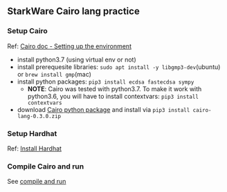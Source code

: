 ## StarkWare Cairo lang practice

### Setup Cairo
Ref: [Cairo doc - Setting up the environment](https://www.cairo-lang.org/docs/quickstart.html)

- install python3.7 (using virtual env or not)
- install prerequesite libraries: `sudo apt install -y libgmp3-dev`(ubuntu) or `brew install gmp`(mac)
- install python packages: `pip3 install ecdsa fastecdsa sympy`
    - **NOTE**: Cairo was tested with python3.7. To make it work with python3.6, you will have to install contextvars: `pip3 install contextvars`
- download [Cairo python package](https://github.com/starkware-libs/cairo-lang/releases/tag/v0.3.0) and install via `pip3 install cairo-lang-0.3.0.zip`

### Setup Hardhat
Ref: [Install Hardhat](https://hardhat.org/getting-started/#installation)

### Compile Cairo and run
See [compile and run](compile_and_run.md)